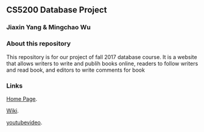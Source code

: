 ## CS5200 Database Project
### Jiaxin Yang & Mingchao Wu

### About this repository

This repository is for our project of fall 2017 database course.
It is a website that allows writers to write and publih books online, readers to follow writers and read book, and editors to write comments for book

### Links

[Home Page](https://cs5200-fall-2017.herokuapp.com/).

[Wiki](https://github.com/Jason-Jiaxin/cs5200-fall-2017-yang-jiaxin-wu-mingchao/wiki).

[youtubevideo](https://www.youtube.com/watch?v=MjFLBBwNULA&index=53&list=PL_GGiAMracOUd0dRb-yUXsZMWLgWNjxFh).
